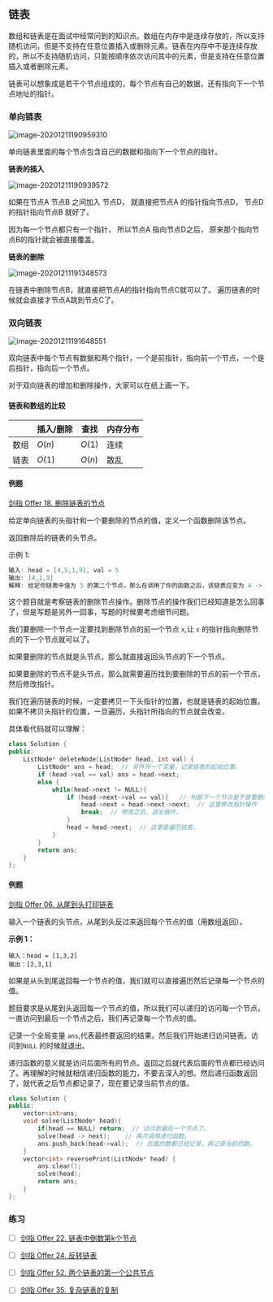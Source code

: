 ## 链表

数组和链表是在面试中经常问到的知识点。数组在内存中是连续存放的，所以支持随机访问，但是不支持在任意位置插入或删除元素。链表在内存中不是连续存放的，所以不支持随机访问，只能按顺序依次访问其中的元素，但是支持在任意位置插入或者删除元素。

链表可以想象成是若干个节点组成的，每个节点有自己的数据，还有指向下一个节点地址的指针。

### 单向链表

![image-20201211190959310](https://i.loli.net/2020/12/11/vtpWou7dHlyaNQi.png)

单向链表里面的每个节点包含自己的数据和指向下一个节点的指针。

**链表的插入**

![image-20201211190939572](https://i.loli.net/2020/12/11/PgKDTfUohBaQpnA.png)

如果在节点A 节点B 之间加入 节点D， 就直接把节点A 的指针指向节点D， 节点D 的指针指向节点B 就好了。 

因为每一个节点都只有一个指针， 所以节点A 指向节点D之后， 原来那个指向节点B的指针就会被直接覆盖。

**链表的删除**

![image-20201211191348573](https://i.loli.net/2020/12/11/RtYo5fUBWV4bcpj.png)

在链表中删除节点B，就直接把节点A的指针指向节点C就可以了。 遍历链表的时候就会直接才节点A跳到节点C了。 

### 双向链表

![image-20201211191648551](https://i.loli.net/2020/12/11/1XTAod7aKeMkl8L.png)

双向链表中每个节点有数据和两个指针，一个是前指针，指向前一个节点，一个是后指针，指向后一个节点。

对于双向链表的增加和删除操作，大家可以在纸上画一下。

#### 链表和数组的比较

|      | 插入/删除 | 查找   | 内存分布 |
| ---- | --------- | ------ | -------- |
| 数组 | $O(n)$    | $O(1)$ | 连续     |
| 链表 | $O(1)$    | $O(n)$ | 散乱     |

#### 例题

[剑指 Offer 18. 删除链表的节点](https://leetcode-cn.com/problems/shan-chu-lian-biao-de-jie-dian-lcof/)

给定单向链表的头指针和一个要删除的节点的值，定义一个函数删除该节点。

返回删除后的链表的头节点。

示例 1:

```c++
输入: head = [4,5,1,9], val = 5
输出: [4,1,9]
解释: 给定你链表中值为 5 的第二个节点，那么在调用了你的函数之后，该链表应变为 4 -> 1 -> 9.
```

这个题目就是考察链表的删除节点操作。删除节点的操作我们已经知道是怎么回事了，但是写题是另外一回事，写题的时候要考虑细节问题。

我们要删除一个节点一定要找到删除节点的前一个节点 `x`,让 `x` 的指针指向删除节点的下一个节点就可以了。 

如果要删除的节点就是头节点，那么就直接返回头节点的下一个节点。

如果要删除的节点不是头节点，那么就需要遍历找到要删除的节点的前一个节点，然后修改指针。

我们在遍历链表的时候，一定要拷贝一下头指针的位置，也就是链表的起始位置。如果不拷贝头指针的位置，一旦遍历，头指针所指向的节点就会改变。

具体看代码就可以理解：

```c++
class Solution {
public:
    ListNode* deleteNode(ListNode* head, int val) {
        ListNode* ans = head;  // 另外开一个变量，记录链表的起始位置。
        if (head->val == val) ans = head->next; 
        else {
            while(head->next != NULL){
                if (head->next->val == val){   // 判断下一个节点是不是要删除的节点。
                    head->next = head->next->next;  // 这里修改指针操作
                    break;  // 修改之后，退出循环。
                }
                head = head->next;  // 这里是遍历链表。
            }
        }
        return ans;
    }
};
```



#### 例题

[剑指 Offer 06. 从尾到头打印链表](https://leetcode-cn.com/problems/cong-wei-dao-tou-da-yin-lian-biao-lcof/)

输入一个链表的头节点，从尾到头反过来返回每个节点的值（用数组返回）。

**示例 1：**

```
输入：head = [1,3,2]
输出：[2,3,1]
```

 如果是从头到尾返回每一个节点的值，我们就可以直接遍历然后记录每一个节点的值。

题目要求是从尾到头返回每一个节点的值，所以我们可以递归的访问每一个节点，一直访问到最后一个节点之后，我们再记录每一个节点的值。

记录一个全局变量 `ans`,代表最终要返回的结果。然后我们开始递归访问链表。访问到`NULL` 的时候就退出。

递归函数的意义就是访问后面所有的节点。返回之后就代表后面的节点都已经访问了。再理解的时候就相信递归函数的能力，不要去深入的想。然后递归函数返回了，就代表之后节点都记录了，现在要记录当前节点的值。

```c++
class Solution {
public:
    vector<int>ans;
    void solve(ListNode* head){
        if(head == NULL) return;  // 访问到最后一个节点了。 
        solve(head -> next);    // 再次调用递归函数。
        ans.push_back(head->val);  // 后面的数都已经记录，再记录当前的数。
    }
    vector<int> reversePrint(ListNode* head) {
        ans.clear();
        solve(head);
        return ans;
    }
};
```





### 练习

- [ ] [剑指 Offer 22. 链表中倒数第k个节点](https://leetcode-cn.com/problems/lian-biao-zhong-dao-shu-di-kge-jie-dian-lcof/)                    

- [ ]  [剑指 Offer 24. 反转链表](https://leetcode-cn.com/problems/fan-zhuan-lian-biao-lcof/)

- [ ] [剑指 Offer 52. 两个链表的第一个公共节点](https://leetcode-cn.com/problems/liang-ge-lian-biao-de-di-yi-ge-gong-gong-jie-dian-lcof/)

- [ ] [剑指 Offer 35. 复杂链表的复制](https://leetcode-cn.com/problems/fu-za-lian-biao-de-fu-zhi-lcof/)

  















